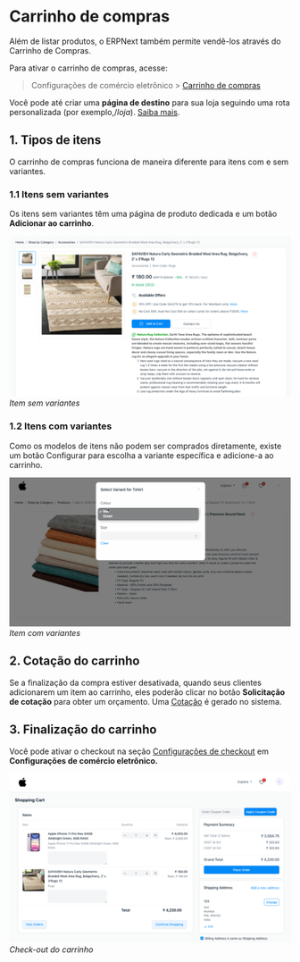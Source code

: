 # Carrinho de compras



Além de listar produtos, o ERPNext também permite vendê-los através do Carrinho de Compras.


Para ativar o carrinho de compras, acesse:



> 
> Configurações de comércio eletrônico > [Carrinho de compras](/docs/pt/e_commerce_settings#shopping-cart)
> 
> 
> 


Você pode até criar uma **página de destino** para sua loja seguindo uma rota personalizada (por exemplo,/*loja*).
[Saiba mais](/docs/pt/website/store-landing-page).


## 1. Tipos de itens


O carrinho de compras funciona de maneira diferente para itens com e sem variantes.


### 1.1 Itens sem variantes


Os itens sem variantes têm uma página de produto dedicada e um botão **Adicionar ao carrinho**.


![Item sem variantes](/files/web-item-striked-price.png)
*Item sem variantes*


### 1.2 Itens com variantes


Como os modelos de itens não podem ser comprados diretamente, existe um botão Configurar para
escolha a variante específica e adicione-a ao carrinho.


![Item com variantes](/files/variant-selection.gif)
*Item com variantes*


## 2. Cotação do carrinho


Se a finalização da compra estiver desativada, quando seus clientes adicionarem um item ao carrinho, eles poderão clicar
no botão **Solicitação de cotação** para obter um orçamento. Uma [Cotação](/docs/pt/selling/quotation)
é gerado no sistema.


## 3. Finalização do carrinho


Você pode ativar o checkout na seção [Configurações de checkout](/docs/pt/e_commerce/e_commerce_settings#checkout-settings) em **Configurações de comércio eletrônico.**


![Carrinho Checkout](/files/cart-with-checkout.png)
*Check-out do carrinho*



